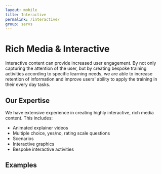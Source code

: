```yaml
---
layout: mobile
title: Interactive
permalink: /interactive/
group: servs
---
```


# Rich Media & Interactive

Interactive content can provide increased user engagement. By not only capturing the attention of the user, but by creating bespoke training activities according to specific learning needs, we are able to increase retention of information and improve users' ability to apply the training in their every day tasks.

## Our Expertise

We have extensive experience in creating highly interactive, rich media content. This includes:

- Animated explainer videos
- Multiple choice, yes/no, rating scale questions
- Scenarios
- Interactive graphics
- Bespoke interactive activities

## Examples

